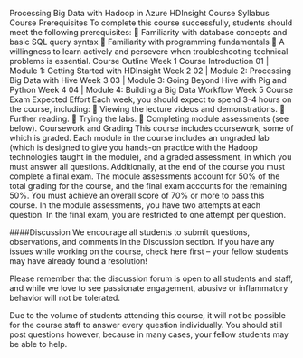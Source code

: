 Processing Big Data with Hadoop in
Azure HDInsight
Course Syllabus
Course Prerequisites
To complete this course successfully, students should meet the following
prerequisites:
 Familiarity with database concepts and basic SQL query syntax
 Familiarity with programming fundamentals
 A willingness to learn actively and persevere when troubleshooting
technical problems is essential.
Course Outline
Week 1
Course Introduction
01 | Module 1: Getting Started with HDInsight
Week 2
02 | Module 2: Processing Big Data with Hive
Week 3
03 | Module 3: Going Beyond Hive with Pig and Python
Week 4
04 | Module 4: Building a Big Data Workflow
Week 5
Course Exam 
Expected Effort
Each week, you should expect to spend 3-4 hours on the course, including:
 Viewing the lecture videos and demonstrations.
 Further reading.
 Trying the labs.
 Completing module assessments (see below).
Coursework and Grading
This course includes coursework, some of which is graded. Each module in the
course includes an ungraded lab (which is designed to give you hands-on practice
with the Hadoop technologies taught in the module), and a graded assessment, in
which you must answer all questions. Additionally, at the end of the course you
must complete a final exam.
The module assessments account for 50% of the total grading for the course, and
the final exam accounts for the remaining 50%. You must achieve an overall score
of 70% or more to pass this course.
In the module assessments, you have two attempts at each question. In the final
exam, you are restricted to one attempt per question.

####Discussion
We encourage all students to submit questions, observations, and comments in
the Discussion section. If you have any issues while working on the course, check
here first – your fellow students may have already found a resolution!

Please remember that the discussion forum is open to all students and staff, and
while we love to see passionate engagement, abusive or inflammatory behavior
will not be tolerated.

Due to the volume of students attending this course, it will not be possible for the
course staff to answer every question individually. You should still post questions
however, because in many cases, your fellow students may be able to help.
